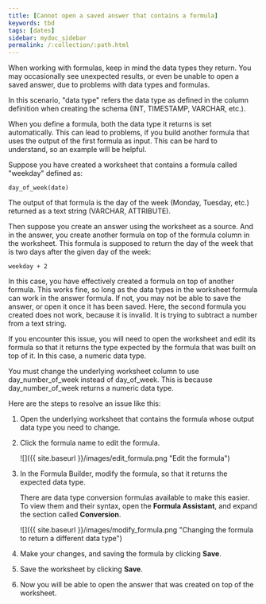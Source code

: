 ```yaml
---
title: [Cannot open a saved answer that contains a formula]
keywords: tbd
tags: [dates]
sidebar: mydoc_sidebar
permalink: /:collection/:path.html
---
```

When working with formulas, keep in mind the data types they return. You may
occasionally see unexpected results, or even be unable to open a saved answer,
due to problems with data types and formulas.

In this scenario, "data type" refers the data type as defined in the column
definition when creating the schema (INT, TIMESTAMP, VARCHAR, etc.).

When you define a formula, both the data type it returns is set automatically.
This can lead to problems, if you build another formula that uses the output of
the first formula as input. This can be hard to understand, so an example will
be helpful.

Suppose you have created a worksheet that contains a formula called "weekday" defined as:

```
day_of_week(date)
```

The output of that formula is the day of the week (Monday, Tuesday, etc.)
returned as a text string (VARCHAR, ATTRIBUTE).

Then suppose you create an answer using the worksheet as a source. And in the
answer, you create another formula on top of the formula column in the
worksheet. This formula is supposed to return the day of the week that is two
days after the given day of the week:

```
weekday + 2
```

In this case, you have effectively created a formula on top of another formula.
This works fine, so long as the data types in the worksheet formula can work in
the answer formula. If not, you may not be able to save the answer, or open it
once it has been saved. Here, the second formula you created does not work,
because it is invalid. It is trying to subtract a number from a text string.

If you encounter this issue, you will need to open the worksheet and edit its formula so that it returns the type expected by the formula that was built on top of it. In this case, a numeric data type.

You must change the underlying worksheet column to use day_number_of_week instead of day_of_week. This is because day_number_of_week returns a numeric data type.

Here are the steps to resolve an issue like this:

1. Open the underlying worksheet that contains the formula whose output data type you need to change.
2. Click the formula name to edit the formula.

     ![]({{ site.baseurl }}/images/edit_formula.png "Edit the formula")

3. In the Formula Builder, modify the formula, so that it returns the expected data type.

   There are data type conversion formulas available to make this easier. To view them and their syntax, open the **Formula Assistant**, and expand the section called **Conversion**.

     ![]({{ site.baseurl }}/images/modify_formula.png "Changing the formula to return a different data type")

4. Make your changes, and saving the formula by clicking **Save**.
5. Save the worksheet by clicking **Save**.
6. Now you will be able to open the answer that was created on top of the worksheet.

